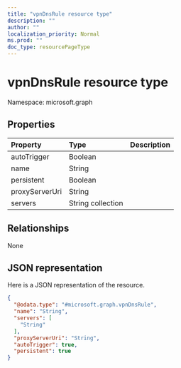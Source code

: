 ```yaml
---
title: "vpnDnsRule resource type"
description: ""
author: ""
localization_priority: Normal
ms.prod: ""
doc_type: resourcePageType
---
```


# vpnDnsRule resource type


Namespace: microsoft.graph



## Properties
|Property|Type|Description|
|:---|:---|:---|
|autoTrigger|Boolean||
|name|String||
|persistent|Boolean||
|proxyServerUri|String||
|servers|String collection||

## Relationships
None

## JSON representation
Here is a JSON representation of the resource.
<!-- {
  "blockType": "resource",
  "@odata.type": "microsoft.graph.vpnDnsRule"
}
-->
``` json
{
  "@odata.type": "#microsoft.graph.vpnDnsRule",
  "name": "String",
  "servers": [
    "String"
  ],
  "proxyServerUri": "String",
  "autoTrigger": true,
  "persistent": true
}
```

